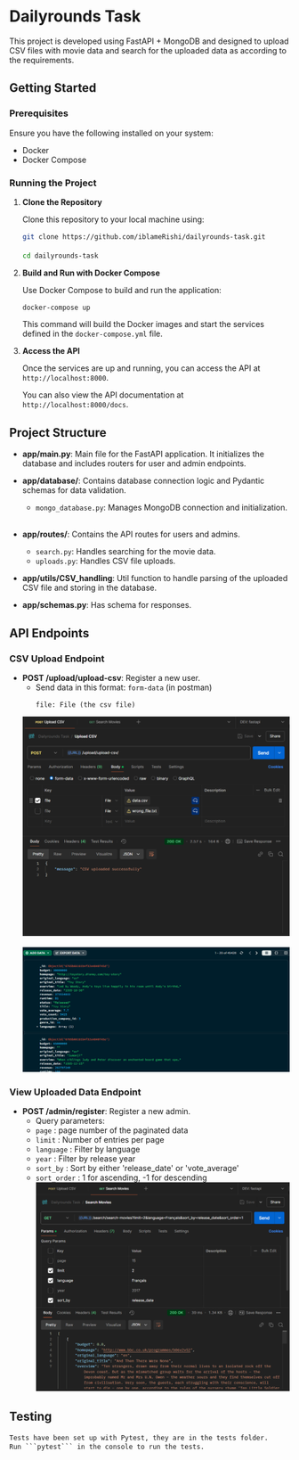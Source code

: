 # Dailyrounds Task

This project is developed using FastAPI + MongoDB and designed to upload CSV files with movie data and search for the uploaded data as according to the requirements.

## Getting Started

### Prerequisites

Ensure you have the following installed on your system:

- Docker
- Docker Compose

### Running the Project

1. **Clone the Repository**

   Clone this repository to your local machine using:

   ```bash
   git clone https://github.com/iblameRishi/dailyrounds-task.git
   
   cd dailyrounds-task
   ```


2. **Build and Run with Docker Compose**

   Use Docker Compose to build and run the application:

   ```bash
   docker-compose up
   ```

   This command will build the Docker images and start the services defined in the `docker-compose.yml` file.
   &nbsp;

3. **Access the API**

   Once the services are up and running, you can access the API at `http://localhost:8000`.

   You can also view the API documentation at `http://localhost:8000/docs`.

## Project Structure

- **app/main.py**: Main file for the FastAPI application. It initializes the database and includes routers for user and admin endpoints.
&nbsp;

- **app/database/**: Contains database connection logic and Pydantic schemas for data validation.
  - `mongo_database.py`: Manages MongoDB connection and initialization.
&nbsp;

- **app/routes/**: Contains the API routes for users and admins.
  - `search.py`: Handles searching for the movie data.
  - `uploads.py`: Handles CSV file uploads.
&nbsp;

- **app/utils/CSV_handling**: Util function to handle parsing of the uploaded CSV file and storing in the database.
&nbsp;

- **app/schemas.py**: Has schema for responses.

## API Endpoints

### CSV Upload Endpoint

- **POST /upload/upload-csv**: Register a new user.
   - Send data in this format: `form-data` (in postman)
     ```
     file: File (the csv file)
     ```
    ![upload-csv endpoint](upload-csv.png)
    &nbsp;
    ![mongodb data](mongodb_data.png)


### View Uploaded Data Endpoint

- **POST /admin/register**: Register a new admin.
   - Query parameters:
    - ```page``` : page number of the paginated data
    - ```limit``` : Number of entries per page
    - ```language``` : Filter by language
    - ```year``` : Filter by release year
    - ```sort_by``` : Sort by either 'release_date' or 'vote_average'
    - ```sort_order``` : 1 for ascending, -1 for descending
    ![search-movies endpoint](search-movies.png)


## Testing
    Tests have been set up with Pytest, they are in the tests folder.
    Run ```pytest``` in the console to run the tests.


